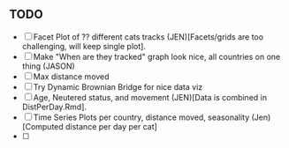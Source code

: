 ## TODO

- [ ] Facet Plot of ?? different cats tracks (JEN)[Facets/grids are too challenging, will keep single plot].
- [ ] Make "When are they tracked" graph look nice, all countries on one thing (JASON)
- [ ] Max distance moved 
- [ ] Try Dynamic Brownian Bridge for nice data viz
- [ ] Age, Neutered status, and movement (JEN)[Data is combined in DistPerDay.Rmd]. 
- [ ] Time Series Plots per country, distance moved, seasonality (Jen)[Computed distance per day per cat]
- [ ] 